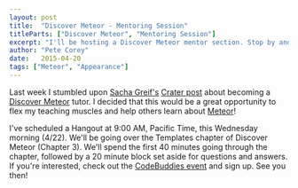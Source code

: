 ```yaml
---
layout: post
title:  "Discover Meteor - Mentoring Session"
titleParts: ["Discover Meteor", "Mentoring Session"]
excerpt: "I'll be hosting a Discover Meteor mentor section. Stop by and ask questions!"
author: "Pete Corey"
date:   2015-04-20
tags: ["Meteor", "Appearance"]
---
```


Last week I stumbled upon [Sacha Greif's](http://sachagreif.com/) [Crater post](https://crater.io/posts/c4aeY6evYZZoR9kWs) about becoming a [Discover Meteor](https://www.discovermeteor.com/) tutor. I decided that this would be a great opportunity to flex my teaching muscles and help others learn about [Meteor](https://www.meteor.com/)!

I've scheduled a Hangout at 9:00 AM, Pacific Time, this Wednesday morning (4/22). We'll be going over the Templates chapter of Discover Meteor (Chapter 3). We'll spend the first 40 minutes going through the chapter, followed by a 20 minute block set aside for questions and answers. If you're interested, check out the [CodeBuddies event](http://hangouts.codebuddies.org/posts/58pB2ZzCdZfZhuxh4) and sign up. See you then!
